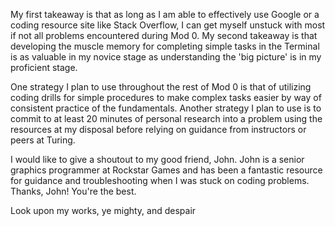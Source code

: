 My first takeaway is that as long as I am able to effectively use Google or a coding resource site like Stack Overflow, I can get myself unstuck with most if not all problems encountered during Mod 0.
My second takeaway is that developing the muscle memory for completing simple tasks in the Terminal is as valuable in my novice stage as understanding the 'big picture' is in my proficient stage.

One strategy I plan to use throughout the rest of Mod 0 is that of utilizing coding drills for simple procedures to make complex tasks easier by way of consistent practice of the fundamentals.
Another strategy I plan to use is to commit to at least 20 minutes of personal research into a problem using the resources at my disposal before relying on guidance from instructors or peers at Turing.

I would like to give a shoutout to my good friend, John. John is a senior graphics programmer at Rockstar Games and has been a fantastic resource for guidance and troubleshooting when I was stuck on coding problems. Thanks, John! You're the best.

Look upon my works, ye mighty, and despair
